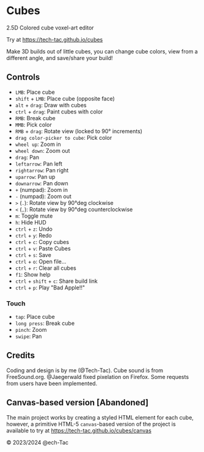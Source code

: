 # Cubes

2.5D Colored cube voxel-art editor

Try at <https://tech-tac.github.io/cubes>

Make 3D builds out of little cubes, you can change cube colors, view from a different angle, and save/share your build!

## Controls

- `LMB`: Place cube
- `shift` + `LMB`: Place cube (opposite face)
- `alt` + `drag`: Draw with cubes
- `ctrl` + `drag`: Paint cubes with color
- `RMB`: Break cube
- `MMB`: Pick color
- `RMB` + `drag`: Rotate view (locked to 90° increments)
- `drag color-picker to cube`: Pick color
- `wheel up`: Zoom in
- `wheel down`: Zoom out
- `drag`: Pan
- `leftarrow`: Pan left
- `rightarrow`: Pan right
- `uparrow`: Pan up
- `downarrow`: Pan down
- `+` (numpad): Zoom in
- `-` (numpad): Zoom out
- `>` (`.`): Rotate view by 90°deg clockwise
- `<` (`,`): Rotate view by 90°deg counterclockwise
- `m`: Toggle mute
- `h`: Hide HUD
- `ctrl` + `z`: Undo
- `ctrl` + `y`: Redo
- `ctrl` + `c`: Copy cubes
- `ctrl` + `v`: Paste Cubes
- `ctrl` + `s`: Save
- `ctrl` + `o`: Open file...
- `ctrl` + `r`: Clear all cubes
- `f1`: Show help
- `ctrl` + `shift` + `c`: Share build link
- `ctrl` + `p`: Play "Bad Apple!!"

### Touch

- `tap`: Place cube
- `long press`: Break cube
- `pinch`: Zoom
- `swipe`: Pan

## Credits

Coding and design is by me (@Tech-Tac).
Cube sound is from FreeSound.org.
@Jaegerwald fixed pixelation on Firefox.
Some requests from users have been implemented.

## Canvas-based version [Abandoned]

The main project works by creating a styled HTML element for each cube, however, a primitive HTML-5 `canvas`-based version of the project is available to try at <https://tech-tac.github.io/cubes/canvas>

&copy; 2023/2024 @ech-Tac
